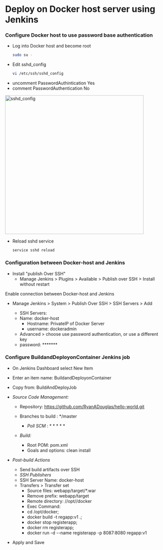 # Deploy on Docker host server using Jenkins 

### Configure Docker host to use password base authentication
- Log into Docker host and become root
  ```sh
  sudo su -
  ```
- Edit sshd_config
  ```sh
  vi /etc/ssh/sshd_config
  ```
- uncomment PasswordAuthintication Yes
- comment PasswordAuthentication No
<img width="448" alt="sshd_config" src="https://github.com/RyanADouglas/DevOpsProject/assets/136330853/62ef2e0d-dec6-473d-9591-2642fe8d01a4">

- Reload sshd service
  ```shh
  service sshd reload
  ```

### Configuration between Docker-host and Jenkins

- Install "publish Over SSH"
	- Manage Jenkins > Plugins > Available > Publish over SSH > Install without restart

Enable connection between Docker-host and Jenkins

- Manage Jenkins > System > Publish Over SSH > SSH Servers > Add

	- SSH Servers:
  	- Name: docker-host
		- Hostname: PrivateIP of Docker Server
		- username: dockeradmin
  	- Advanced > choose use password authentication, or use a different key
  	- password: *******
 
### Configure BuildandDeployonContainer Jenkins job
- On Jenkins Dashboard select New Item
- Enter an item name: BuildandDeployonContainer
- Copy from: BuildAndDeployJob
    
- *Source Code Management:*
	- Repository: https://github.com/RyanADouglas/hello-world.git
  - Branches to build : */master  
	- *Poll SCM* : * * * * *

  - *Build:*
     - Root POM: pom.xml
     - Goals and options: clean install

 - *Post-build Actions*
	- Send build artifacts over SSH
  	- *SSH Publishers*
  	- SSH Server Name: docker-host
	- Transfers >  Transfer set
		- Source files: webapp/target/*.war
 		- Remove prefix: webapp/target
 		- Remote directory: //opt//docker
		- Exec Command:
  		- cd /opt/docker;
    	- docker build -t regapp:v1 .;
    	- docker stop registerapp;
    	- docker rm registerapp;
    	- docker run -d --name registerapp -p 8087:8080 regapp:v1
	 

- Apply and Save
